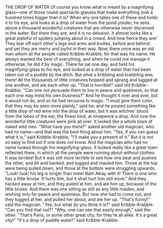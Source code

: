 THE DROP OF WATER
Of
course
you
know
what
is
meant
by
a
magnifying
glass—one
of
those
round
spectacle-glasses
that
make
everything
look
a
hundred
times
bigger
than
it
is?
When
any
one
takes
one
of
these
and
holds
it
to
his
eye,
and
looks
at
a
drop
of
water
from
the
pond
yonder,
he
sees
above
a
thousand
wonderful
creatures
that
are
otherwise
never
discerned
in
the
water.
But
there
they
are,
and
it
is
no
delusion.
It
almost
looks
like
a
great
plateful
of
spiders
jumping
about
in
a
crowd.
And
how
fierce
they
are!
They
tear
off
each
other's
legs
and
arms
and
bodies,
before
and
behind;
and
yet
they
are
merry
and
joyful
in
their
way.
Now,
there
once
was
an
old
man
whom
all
the
people
called
Kribble-Krabble,
for
that
was
his
name.
He
always
wanted
the
best
of
everything,
and
when
he
could
not
manage
it
otherwise,
he
did
it
by
magic.
There
he
sat
one
day,
and
held
his
magnifying-glass
to
his
eye,
and
looked
at
a
drop
of
water
that
had
been
taken
out
of
a
puddle
by
the
ditch.
But
what
a
kribbling
and
krabbling
was
there!
All
the
thousands
of
little
creatures
hopped
and
sprang
and
tugged
at
one
another,
and
ate
each
other
up.
"That
is
horrible!"
said
old
Kribble-Krabble.
"Can
one
not
persuade
them
to
live
in
peace
and
quietness,
so
that
each
one
may
mind
his
own
business?"
And
he
thought
it
over
and
over,
but
it
would
not
do,
and
so
he
had
recourse
to
magic.
"I
must
give
them
color,
that
they
may
be
seen
more
plainly,"
said
he;
and
he
poured
something
like
a
little
drop
of
red
wine
into
the
drop
of
water,
but
it
was
witches'
blood
from
the
lobes
of
the
ear,
the
finest
kind,
at
ninepence
a
drop.
And
now
the
wonderful
little
creatures
were
pink
all
over.
It
looked
like
a
whole
town
of
naked
wild
men.
"What
have
you
there?"
asked
another
old
magician,
who
had
no
name—and
that
was
the
best
thing
about
him.
"Yes,
if
you
can
guess
what
it
is,"
said
Kribble-Krabble,
"I'll
make
you
a
present
of
it."
But
it
is
not
so
easy
to
find
out
if
one
does
not
know.
And
the
magician
who
had
no
name
looked
through
the
magnifying-glass.
It
looked
really
like
a
great
town
reflected
there,
in
which
all
the
people
were
running
about
without
clothes.
It
was
terrible!
But
it
was
still
more
terrible
to
see
how
one
beat
and
pushed
the
other,
and
bit
and
hacked,
and
tugged
and
mauled
him.
Those
at
the
top
were
being
pulled
down,
and
those
at
the
bottom
were
struggling
upwards.
"Look!
look!
his
leg
is
longer
than
mine!
Bah!
Away
with
it!
There
is
one
who
has
a
little
bruise.
It
hurts
him,
but
it
shall
hurt
him
still
more."
And
they
hacked
away
at
him,
and
they
pulled
at
him,
and
ate
him
up,
because
of
the
little
bruise.
And
there
was
one
sitting
as
still
as
any
little
maiden,
and
wishing
only
for
peace
and
quietness.
But
now
she
had
to
come
out,
and
they
tugged
at
her,
and
pulled
her
about,
and
ate
her
up.
"That's
funny!"
said
the
magician.
"Yes;
but
what
do
you
think
it
is?"
said
Kribble-Krabble.
"Can
you
find
that
out?"
"Why,
one
can
see
that
easily
enough,"
said
the
other.
"That's
Paris,
or
some
other
great
city,
for
they're
all
alike.
It's
a
great
city!"
"It's
a
drop
of
puddle
water!"
said
Kribble-Krabble.
